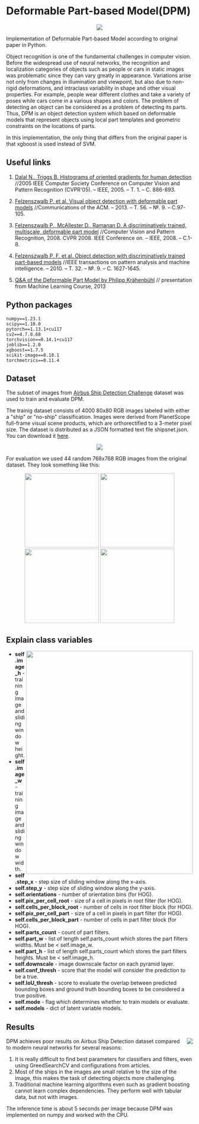 # Deformable Part-based Model(DPM)
<p align="center">
  <img src="https://github.com/Chebart/DPM/assets/88379173/e845c79b-4fe4-4021-bb09-b1fbe166d73d">
</p>

Implementation of Deformable Part-based Model according to original paper in Python.

Object recognition is one of the fundamental challenges in computer vision. Before the widespread use of neural networks, 
the recognition and localization categories of objects such as people or cars in static images was problematic since they
can vary greatly in appearance. Variations arise not only from changes in illumination and viewpoint, but also
due to non-rigid deformations, and intraclass variability in shape and other visual properties. For example, people wear 
different clothes and take a variety of poses while cars come in a various shapes and colors. The problem of detecting an 
object can be considered as a problem of detecting its parts. Thus, DPM is an object detection system which based on deformable models 
that represent objects using local part templates and geometric constraints on the locations of parts. 

In this implementation, the only thing that differs from the original paper is that xgboost is used instead of SVM.

## Useful links

1. [Dalal N., Triggs B. Histograms of oriented gradients for human detection](https://lear.inrialpes.fr/people/triggs/pubs/Dalal-cvpr05.pdf)
		//2005 IEEE Computer Society Conference on Computer Vision and
		Pattern Recognition (CVPR'05). – IEEE, 2005. – Т. 1. – С. 886-893.

2. [Felzenszwalb P. et al. Visual object detection with deformable part
		models](https://www.islab.ulsan.ac.kr/files/announcement/449/Visual%20Object%20Detection%20with%20Deformable%20Part%20Models%20ACM2013.pdf) //Communications of the ACM. – 2013. – Т. 56. – №. 9. – С.97-105.
	
3. [Felzenszwalb P., McAllester D., Ramanan D. A discriminatively trained,
		multiscale, deformable part model](https://cs.brown.edu/people/pfelzens/papers/latent.pdf) //Computer Vision and Pattern
		Recognition, 2008. CVPR 2008. IEEE Conference on. – IEEE, 2008. – С.1-8.
	
4. [Felzenszwalb P. F. et al. Object detection with discriminatively trained
		part-based models](https://cs.brown.edu/people/pfelzens/papers/lsvm-pami.pdf) //IEEE transactions on pattern analysis and machine
		intelligence. – 2010. – Т. 32. – №. 9. – С. 1627-1645.
    
5. [Q&A of the Deformable Part Model by Philipp Krähenbühl](http://vision.stanford.edu/teaching/cs231b_spring1213/slides/detection_QA.pdf) // presentation from Machine Learning Course, 2013

## Python packages
```
numpy==1.23.1
scipy==1.10.0
pytorch==1.13.1+cu117
cv2==4.7.0.68
torchvision==0.14.1+cu117
joblib==1.2.0
xgboost==1.7.5
scikit-image==0.18.1
torchmetrics==0.11.4
```

## Dataset
The subset of images from [Airbus Ship Detection Challenge](https://www.kaggle.com/competitions/airbus-ship-detection/data) dataset was used to train and evaluate DPM.

The trainig dataset consists of 4000 80x80 RGB images labeled with either a "ship" or "no-ship" classification. Images were derived from PlanetScope full-frame visual 
scene products, which are orthorectified to a 3-meter pixel size. The dataset is distributed as a JSON formatted text file shipsnet.json. You can download it [here](https://www.kaggle.com/datasets/rhammell/ships-in-satellite-imagery).

<p align="center">
  <img src="https://github.com/Chebart/DPM/assets/88379173/2d8c9035-62b3-452f-bb83-f07c2895c5cf">
</p>

For evaluation we used 44 random 768x768 RGB images from the original dataset. They look something like this:

<p align="center">
  <img width = 200 height = 200 src="https://github.com/Chebart/DPM/assets/88379173/71d44840-e869-41eb-a264-870bbc7847be">
  <img width = 200 height = 200 src="https://github.com/Chebart/DPM/assets/88379173/acf3db19-7b30-47c9-8fcc-2169cd38072b">
  <img width = 200 height = 200 src="https://github.com/Chebart/DPM/assets/88379173/4f3c1e79-3441-4936-8680-8de86788d50f">
  <img width = 200 height = 200 src="https://github.com/Chebart/DPM/assets/88379173/a10d0cba-a956-4914-91fd-1309faba5b7d">
</p>

## Explain class variables
<img align="right" width = 450 height = 600 src="https://github.com/Chebart/DPM/assets/88379173/fc53b17d-207a-4937-8e23-8f82fa6ca0f0">

- **self.image_h** - training image and sliding window height.
- **self.image_w** - training image and sliding window width.
- **self.step_x** - step size of sliding window along the x-axis.
- **self.step_y** - step size of sliding window along the y-axis.
- **self.orientations** - number of orientation bins (for HOG).
- **self.pix_per_cell_root** - size of a cell in pixels in root filter (for HOG).
- **self.cells_per_block_root** - number of cells in root filter block (for HOG).
- **self.pix_per_cell_part** - size of a cell in pixels in part filter (for HOG).
- **self.cells_per_block_part** - number of cells in part filter block (for HOG).
- **self.parts_count** - count of part filters.
- **self.part_w** - list of length self.parts_count which stores the part filters widths. Must be < self.image_w.
- **self.part_h** - list of length self.parts_count which stores the part filters heights. Must be < self.image_h.
- **self.downscale** - image downscale factor on each 
  pyramid layer.
- **self.conf_thresh** - score that the model will 
  consider the prediction to be a true.
- **self.IoU_thresh** - score to evaluate the overlap 
  between predicted bounding boxes and ground truth 
  bounding boxes to be considered a true positive.
- **self.mode** - flag which determines whether to 
  train models or evaluate.
- **self.models** - dict of latent variable models.

## Results
<img align="right" src="https://github.com/Chebart/DPM/assets/88379173/f2a1c154-5c83-4a84-b1b2-fdfc41a223da">

DPM achieves poor results on Airbus Ship Detection dataset compared to modern neural networks for several reasons:
1. It is really difficult to find best parameters for classifiers and filters, even using GreedSearchCV and configurations from articles.
2. Most of the ships in the images are small relative to the size of the image, this makes the task of detecting objects more challenging.
3. Traditional machine learning algorithms even such as gradient boosting cannot learn complex dependencies. They perform well with tabular data, but not with images.

The inference time is about 5 seconds per image because DPM was implemented on numpy and worked with the CPU.
